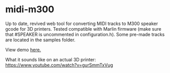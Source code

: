 # midi-m300
Up to date, revived web tool for converting MIDI tracks to M300 speaker gcode for 3D printers. Tested compatible with Marlin firmware (make sure that #SPEAKER is uncommented in configuration.h). Some pre-made tracks are located in the samples folder.

View demo [here.](https://ethicalhacker7192.github.io/midi-m300-loop/)

What it sounds like on an actual 3D printer: https://www.youtube.com/watch?v=gurSmmTxVug
